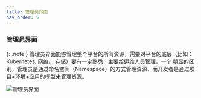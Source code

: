 ```yaml
---
title: 管理员界面
nav_order: 5
---
```



### 管理员界面

{: .note }
管理员界面能够管理整个平台的所有资源，需要对平台的底层（比如：Kubernetes, 网络， 存储）要有一定熟悉，主要给运维人员管理，一个
明显的区别，管理员是通过命名空间（Namespace）的方式管理资源，而开发者是通过项目+环境+应用的模型来管理资源。

![管理员界面](imgs/admin-start.gif)